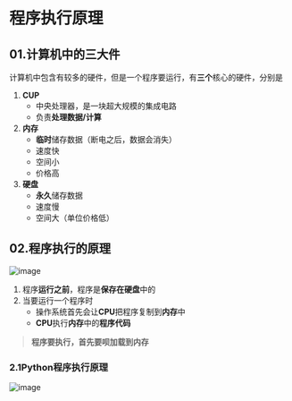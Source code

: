# 程序执行原理
## 01.计算机中的三大件
计算机中包含有较多的硬件，但是一个程序要运行，有**三个**核心的硬件，分别是
1. **CUP**
	- 中央处理器，是一块超大规模的集成电路
	- 负责**处理数据/计算**
2. **内存**
	- **临时**储存数据（断电之后，数据会消失）
	- 速度快
	- 空间小
	- 价格高
3. **硬盘**
	- **永久**储存数据
	- 速度慢
	- 空间大（单位价格低）
## 02.程序执行的原理

![image](https://user-images.githubusercontent.com/12490550/160317321-a760cc97-c016-42f7-ab28-8182f8614341.png)

1. 程序**运行之前**，程序是**保存在硬盘**中的
2. 当要运行一个程序时
	- 操作系统首先会让**CPU**把程序复制到**内存**中
	- **CPU**执行**内存**中的**程序代码**
> **程序要执行，首先要呗加载到内存**
### 2.1Python程序执行原理

![image](https://user-images.githubusercontent.com/12490550/160319560-73de8fc4-7b68-41b1-9626-347ffcc4ec0b.png)


